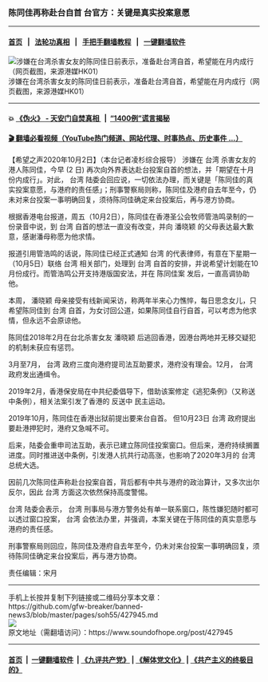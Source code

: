 ### 陈同佳再称赴台自首 台官方：关键是真实投案意愿
------------------------

#### [首页](https://github.com/gfw-breaker/banned-news3/blob/master/README.md) &nbsp;&nbsp;|&nbsp;&nbsp; [法轮功真相](https://github.com/begood0513/basic/blob/master/README.md)  &nbsp;&nbsp;|&nbsp;&nbsp; [手把手翻墙教程](https://github.com/gfw-breaker/guides/wiki)  &nbsp;&nbsp;|&nbsp;&nbsp; [一键翻墙软件](https://github.com/gfw-breaker/nogfw/blob/master/README.md)  



<div><img alt="涉嫌在台湾杀害女友的陈同佳日前表示，准备赴台湾自首，希望能在月内成行（网页截图，来源港媒HK01）" src="https://img.soundofhope.org/2020-10/hu-1601623514260.jpg"/>
<br/><figcaption class="caption">
 涉嫌在台湾杀害女友的陈同佳日前表示，准备赴台湾自首，希望能在月内成行（网页截图，来源港媒HK01）
</figcaption></div><hr/>

#### 💥 [《伪火》 - 天安门自焚真相 ](http://158.247.195.190:10000/videos/blog/weihuo.html)&nbsp; |&nbsp; [“1400例”谎言揭秘  ](http://158.247.195.190:10000/videos/blog/jiexi1400.html)

#### [ 🎬  翻墙必看视频（YouTube热门频道、网站代理、时事热点、历史事件 ...）](https://github.com/gfw-breaker/links/blob/master/banned.md)

<div><div class="Content__Wrapper sc-1bvya0-0 grZQxZ">
 <p class="meta-top">
  <span class="meta">
   【希望之声2020年10月2日】（本台记者凌杉综合报导）
  </span>
  涉嫌在
  <ok href="/term/1821">
   台湾
  </ok>
  杀害女友的港人陈同佳，今早 (2 日) 再次向外界表达赴台投案自首的想法，并「期望在十月份内成行」。对此，
  <ok href="/term/1821">
   台湾
  </ok>
  陆委会回应说，一切依法办理，而关键是「陈同佳的真实投案意愿，与港府的责任感」；刑事警察局则称，陈同佳及港府自去年至今，仍未对来台投案一事明确回复，须待陈同佳确定来台投案后，再与港方协商。
 </p>
 <p>
  根据香港电台报道，周五（10月2日），陈同佳在香港圣公会牧师管浩鸣录制的一份录音中说，到
  <ok href="/term/1821">
   台湾
  </ok>
  自首的想法一直没有改变，并向
  <ok href="/term/388804">
   潘晓颖
  </ok>
  的父母表达最大歉意，感谢潘母称愿为他求情。
 </p>
 <div class="AD_Embed__Wrap-sc-1xslmin-0 igMuqX module desktop">
  <div>
  </div>
 </div>
 <p>
  报道引用管浩鸣的话说，陈同佳已经正式通知
  <ok href="/term/1821">
   台湾
  </ok>
  的代表律师，有意在下星期一（10月5日）联络
  <ok href="/term/1821">
   台湾
  </ok>
  相关部门，处理到
  <ok href="/term/1821">
   台湾
  </ok>
  自首的安排，并说希望计划能在10月份成行。而管浩鸣公开支持港版国安法，并在
  <ok href="/term/179597">
   陈同佳案
  </ok>
  发后，一直高调协助他。
 </p>
 <p>
  本周，
  <ok href="/term/388804">
   潘晓颖
  </ok>
  母亲接受有线新闻采访，称两年半来心力憔悴，每日思念女儿，只希望陈同佳到
  <ok href="/term/1821">
   台湾
  </ok>
  自首，为女讨回公道，如果陈同佳自行自首，可以考虑为他求情，但永远不会原谅他。
 </p>
 <p>
  陈同佳2018年2月在台北杀害女友
  <ok href="/term/388804">
   潘晓颖
  </ok>
  后逃回香港，因港台两地并无移交疑犯的机制未获应有惩罚。
 </p>
 <p>
  3月至7月，
  <ok href="/term/1821">
   台湾
  </ok>
  政府三度向港府提司法互助要求，港府没有理会。12月，
  <ok href="/term/1821">
   台湾
  </ok>
  政府发出通缉令。
 </p>
 <p>
  2019年2月，香港保安局在中共纪委倡导下，借助该案修定《逃犯条例》（又称送中条例），相关法案引发了香港的
  <ok href="/term/1010">
   反送中
  </ok>
  民主运动。
 </p>
 <p>
  2019年10月，陈同佳在香港出狱前提出要来台自首。 但10月23日
  <ok href="/term/1821">
   台湾
  </ok>
  政府提出要赴港押犯时，港府又急喊不可。
 </p>
 <p>
  后来，陆委会重申司法互助，表示已建立陈同佳投案窗口。但后来，港府持续搁置进度。同时推进送中条例，引发港人抗共行动高涨，也影响了2020年3月的
  <ok href="/term/1821">
   台湾
  </ok>
  总统大选。
 </p>
 <p>
  因前几次陈同佳声称赴台投案自首，背后都有中共与港府的政治算计，又多次出尔反尔，因此
  <ok href="/term/1821">
   台湾
  </ok>
  方面这次依然保持高度警惕。
 </p>
 <p>
  <ok href="/term/1821">
   台湾
  </ok>
  陆委会表示，
  <ok href="/term/1821">
   台湾
  </ok>
  刑事局与港方警务处有单一联系窗口，陈性嫌犯随时都可以透过窗口投案，
  <ok href="/term/1821">
   台湾
  </ok>
  会依法办里，并强调，本案关键在于陈同佳的真实意愿与港府的责任感。
 </p>
 <p>
  刑事警察局则回应，陈同佳及港府自去年至今，仍未对来台投案一事明确回复，须待陈同佳确定来台投案后，再与港方协商。
 </p>
 <p class="meta-btm">
  责任编辑：宋月
 </p>
</div>
</div>
<hr/>
手机上长按并复制下列链接或二维码分享本文章：<br/>
https://github.com/gfw-breaker/banned-news3/blob/master/pages/soh55/427945.md <br/>
<a href='https://github.com/gfw-breaker/banned-news3/blob/master/pages/soh55/427945.md'><img src='https://github.com/gfw-breaker/banned-news3/blob/master/pages/soh55/427945.md.png'/></a> <br/>
原文地址（需翻墙访问）：https://www.soundofhope.org/post/427945


------------------------
#### [首页](https://github.com/gfw-breaker/banned-news3/blob/master/README.md) &nbsp;|&nbsp; [一键翻墙软件](https://github.com/gfw-breaker/nogfw/blob/master/README.md) &nbsp;| [《九评共产党》](https://github.com/gfw-breaker/9ping.md/blob/master/README.md#九评之一评共产党是什么) | [《解体党文化》](https://github.com/gfw-breaker/jtdwh.md/blob/master/README.md) | [《共产主义的终极目的》](https://github.com/gfw-breaker/gczydzjmd.md/blob/master/README.md)


<img src='http://gfw-breaker.win/banned-news3/pages/soh55/427945.md' width='0px' height='0px'/>